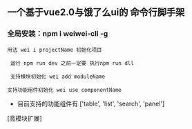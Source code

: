 ## 一个基于vue2.0与饿了么ui的  命令行脚手架


### 全局安装：npm i weiwei-cli -g


``` 用法 wei i projectName 初始化项目  ```


``` 运行 npm run dev 之前一定要 执行npm run dll```


``` 支持模块初始化 wei add moduleName```

``` 支持功能组件初始化 wei use componentName ```
* 目前支持的功能组件有 ['table', 'list', 'search', 'panel']

[高模块扩展]
